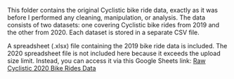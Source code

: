 This folder contains the original Cyclistic bike ride data, exactly as it was before I performed any cleaning, manipulation, or analysis. The data consists of two datasets: one covering Cyclistic bike rides from 2019 and the other from 2020. Each dataset is stored in a separate CSV file.

A spreadsheet (.xlsx) file containing the 2019 bike ride data is included. The 2020 spreadsheet file is not included here because it exceeds the upload size limit. Instead, you can access it via this Google Sheets link: [Raw Cyclistic 2020 Bike Rides Data](https://docs.google.com/spreadsheets/d/1tNWSRGY2uIJcPPewVc8ajJ38BTb9yotjtmUeaVaWc8s/edit?usp=sharing)

